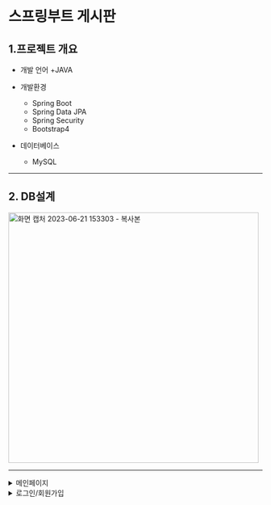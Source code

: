 # 스프링부트 게시판


## 1.프로젝트 개요
+ 개발 언어 
  +JAVA

+ 개발환경
  + Spring Boot
  + Spring Data JPA
  + Spring Security
  + Bootstrap4

+ 데이터베이스
  + MySQL
___
## 2. DB설계
<img width="496" alt="화면 캡처 2023-06-21 153303 - 복사본" src="https://github.com/Baecc/b/assets/116665998/6fd60f09-fea9-4c06-aca9-4988861a1d5e">


***


<details>
<summary> 메인페이지  </summary>

  ![screenshot](https://github.com/Baecc/b/assets/116665998/7bee3c62-6395-4452-a696-ebf48a9a55ba)

</details>


<details>
<summary> 로그인/회원가입  </summary>

![screenshot (1)](https://github.com/Baecc/b/assets/116665998/10ebbe6a-211f-4702-b8b4-8dab69616b32)


![screenshot (3)](https://github.com/Baecc/b/assets/116665998/430a806b-cf40-41f0-bb7f-1b1e6eed2812)
</details>
